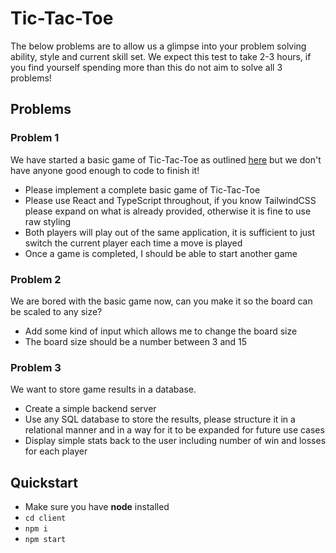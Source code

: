 
# Tic-Tac-Toe
The below problems are to allow us a glimpse into your problem solving ability, style and current skill set. We expect this test to take 2-3 hours, if you find yourself spending more than this do not aim to solve all 3 problems!

## Problems
### Problem 1
We have started a basic game of Tic-Tac-Toe as outlined [here](https://en.wikipedia.org/wiki/Tic-tac-toe) but we don't have anyone good enough to code to finish it! 
- Please implement a complete basic game of Tic-Tac-Toe
- Please use React and TypeScript throughout, if you know TailwindCSS please expand on what is already provided, otherwise it is fine to use raw styling 
- Both players will play out of the same application, it is sufficient to just switch the current player each time a move is played
- Once a game is completed, I should be able to start another game 

### Problem 2
We are bored with the basic game now, can you make it so the board can be scaled to any size? 
- Add some kind of input which allows me to change the board size
- The board size should be a number between 3 and 15 

### Problem 3
We want to store game results in a database.
- Create a simple backend server
- Use any SQL database to store the results, please structure it in a relational manner and in a way for it to be expanded for future use cases 
- Display simple stats back to the user including number of win and losses for each player

## Quickstart
- Make sure you have **node** installed
- `cd client`
- `npm i`
- `npm start`
